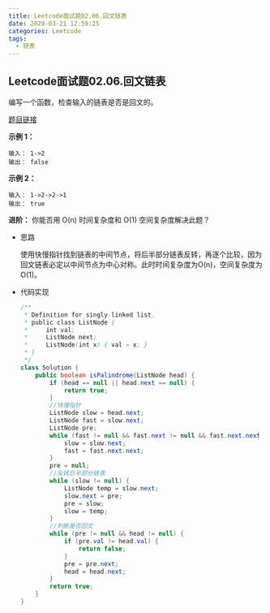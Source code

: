 ```yaml
---
title: Leetcode面试题02.06.回文链表
date: 2020-03-21 12:59:25
categories: Leetcode
tags:
  - 链表
---
```


## Leetcode面试题02.06.回文链表

编写一个函数，检查输入的链表是否是回文的。

 [题目链接](https://leetcode-cn.com/problems/palindrome-linked-list-lcci/ )

<!--more-->

**示例 1：**

```
输入： 1->2
输出： false 
```

**示例 2：**

```
输入： 1->2->2->1
输出： true 
```

**进阶：**
你能否用 O(n) 时间复杂度和 O(1) 空间复杂度解决此题？

- 思路

  使用快慢指针找到链表的中间节点，将后半部分链表反转，再逐个比较，因为回文链表必定以中间节点为中心对称。此时时间复杂度为O(n)，空间复杂度为O(1)。

- 代码实现

  ```java
  /**
   * Definition for singly-linked list.
   * public class ListNode {
   *     int val;
   *     ListNode next;
   *     ListNode(int x) { val = x; }
   * }
   */
  class Solution {
      public boolean isPalindrome(ListNode head) {
          if (head == null || head.next == null) {
              return true;
          }
          //快慢指针
          ListNode slow = head.next;
          ListNode fast = slow.next;
          ListNode pre;
          while (fast != null && fast.next != null && fast.next.next != null) {
              slow = slow.next;
              fast = fast.next.next;
          }
          pre = null;
          //反转后半部分链表  
          while (slow != null) {
              ListNode temp = slow.next;
              slow.next = pre;
              pre = slow;
              slow = temp;
          }
          //判断是否回文
          while (pre != null && head != null) {
              if (pre.val != head.val) {
                  return false;
              }
              pre = pre.next;
              head = head.next;
          }
          return true;
      }
  }
  ```

  